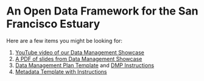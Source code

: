 # An Open Data Framework for the San Francisco Estuary
Here are a few items you might be looking for:
1. [YouTube video of our Data Management Showcase](https://www.youtube.com/watch?v=rgGFogjhePc)
2. [A PDF of slides from Data Management Showcase](https://github.com/InteragencyEcologicalProgram/Open-Data-Workshop/blob/master/resources/Data%20Management%20Showcase%20Slides.pdf)
3. [Data Management Plan Template](https://github.com/InteragencyEcologicalProgram/Open-Data-Workshop/blob/master/resources/2019%20DMP%20Template%20v2.pdf) and [DMP Instructions](https://github.com/InteragencyEcologicalProgram/Open-Data-Workshop/blob/master/resources/DMP%20Template%20Instructions%20Public.docx)
4. [Metadata Template with Instructions](https://github.com/InteragencyEcologicalProgram/Open-Data-Workshop/blob/master/resources/IEP%20EDI%20Metadata%20Template.docx)
